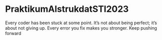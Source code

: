 # PraktikumAlstrukdatSTI2023
Every coder has been stuck at some point. It’s not about being perfect; it’s about not giving up. Every error you fix makes you stronger. Keep pushing forward
